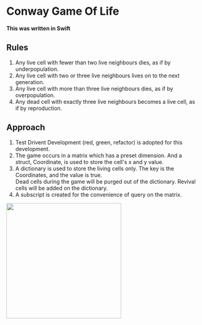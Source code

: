 # Conway Game Of Life
**This was written in Swift**

## Rules
1. Any live cell with fewer than two live neighbours dies, as if by underpopulation.
2. Any live cell with two or three live neighbours lives on to the next generation.
3. Any live cell with more than three live neighbours dies, as if by overpopulation.
4. Any dead cell with exactly three live neighbours becomes a live cell, as if by reproduction.

## Approach
1. Test Drivent Development (red, green, refactor) is adopted for this development.
2. The game occurs in a matrix which has a preset dimension. And a struct, Coordinate, is used to store the cell's x and y value.
3. A dictionary is used to store the living cells only. The key is the Coordinates, and the value is true.  
   Dead cells during the game will be purged out of the dictionary. Revival cells will be added on the dictionary. 
4. A subscript is created for the convenience of query on the matrix. 
<img src = "Conway.gif" width = "300">

